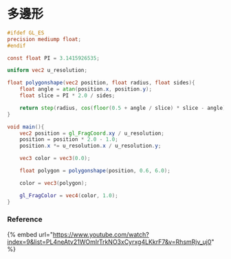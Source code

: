 # 多邊形

```glsl
#ifdef GL_ES
precision mediump float;
#endif

const float PI = 3.1415926535;

uniform vec2 u_resolution;

float polygonshape(vec2 position, float radius, float sides){
	float angle = atan(position.x, position.y);
	float slice = PI * 2.0 / sides;

	return step(radius, cos(floor(0.5 + angle / slice) * slice - angle) * length(position));
}

void main(){
	vec2 position = gl_FragCoord.xy / u_resolution;
	position = position * 2.0 - 1.0;
	position.x *= u_resolution.x / u_resolution.y;

	vec3 color = vec3(0.0);

	float polygon = polygonshape(position, 0.6, 6.0);

	color = vec3(polygon);

	gl_FragColor = vec4(color, 1.0);
}
```

### Reference

{% embed url="https://www.youtube.com/watch?index=9&list=PL4neAtv21WOmIrTrkNO3xCyrxg4LKkrF7&v=RhsmRjv_uj0" %}
